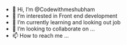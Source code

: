- 👋 Hi, I’m @Codewithmeshubham
- 👀 I’m interested in Front end development
- 🌱 I’m currently learning and looking out job
- 💞️ I’m looking to collaborate on ...
- 📫 How to reach me ...

<!---
Codewithmeshubham/Codewithmeshubham is a ✨ special ✨ repository because its `README.md` (this file) appears on your GitHub profile.
You can click the Preview link to take a look at your changes.
--->
